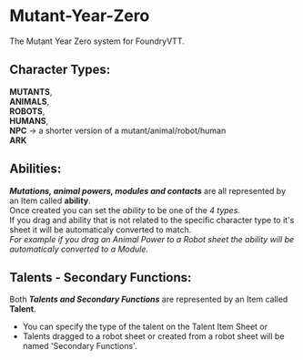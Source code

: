 # Mutant-Year-Zero

The Mutant Year Zero system for FoundryVTT.

## Character Types:

**MUTANTS**,\
**ANIMALS**,\
**ROBOTS**,\
**HUMANS**,\
**NPC** -> a shorter version of a mutant/animal/robot/human \
**ARK**

## Abilities:

**_Mutations, animal powers, modules and contacts_** are all represented by an Item called **ability**.\
Once created you can set the _ability_ to be one of the _4 types_.\
If you drag and ability that is not related to the specific character type to it's sheet it will be automaticaly converted to match.\
_For example if you drag an Animal Power to a Robot sheet the ability will be automaticaly converted to a Module._

## Talents - Secondary Functions:

Both **_Talents and Secondary Functions_** are represented by an Item called **Talent**.

-   You can specify the type of the talent on the Talent Item Sheet or
-   Talents dragged to a robot sheet or created from a robot sheet will be named 'Secondary Functions'.
